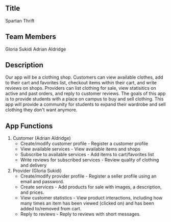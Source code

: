 ## Title
Spartan Thrift

## Team Members
Gloria Sukidi
Adrian Aldridge 

## Description
Our app will be a clothing shop. Customers can view available clothes, add to their cart and favorites list, checkout items within their cart, and write reviews on shops. Providers can list clothing for sale, view statisitics on active and past orders, and reply to customer reviews. The goals of this app is to provide students with a place on campus to buy and sell clothing. This app will provide a community for students to expand their wardrobe and sell clothing they don't want anymore.

## App Functions

1. Customer (Adrian Aldridge)
    - Create/modify customer profile - Register a customer profile
    - View available services - View available items and shops 
    - Subscribe to available services - Add items to cart/favorites list 
    - Write reviews for subscribed services - Review quality of clothing and delivery
2. Provider (Gloria Sukidi)
    - Create/modify provider profile - Register a seller profile using an email and password.
    - Create services - Add products for sale with images, a description, and prices.
    - View customer statistics - View product interactions, including how many times an item has been viewed (clicked on) and has been added to/removed from cart.
    - Reply to reviews - Reply to reviews with short messages.

